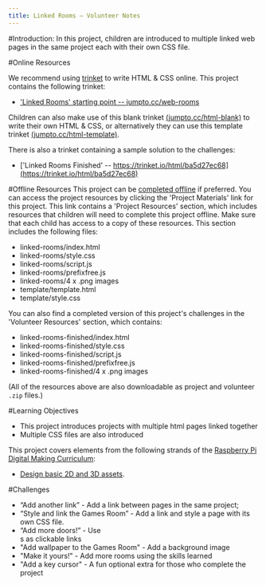 ```yaml
---
title: Linked Rooms — Volunteer Notes
---
```


#Introduction:
In this project, children are introduced to multiple linked web pages in the same project each with their own CSS file. 


#Online Resources

We recommend using [trinket](https://trinket.io/) to write HTML & CSS online. This project contains the following trinket:

+ ['Linked Rooms' starting point  -- jumpto.cc/web-rooms](http://jumpto.cc/web-rooms)

Children can also make use of this blank trinket [(jumpto.cc/html-blank)](http://jumpto.cc/html-blank) to write their own HTML & CSS, or alternatively they can use this template trinket [(jumpto.cc/html-template)](http://jumpto.cc/html-template).

There is also a trinket containing a sample solution to the challenges:

+ ['Linked Rooms Finished' -- https://trinket.io/html/ba5d27ec68](https://trinket.io/html/ba5d27ec68)

#Offline Resources
This project can be [completed offline](https://www.codeclubprojects.org/en-GB/resources/webdev-working-offline/) if preferred. You can access the project resources by clicking the 'Project Materials' link for this project. This link contains a 'Project Resources' section, which includes resources that children will need to complete this project offline. Make sure that each child has access to a copy of these resources. This section includes the following files:

+ linked-rooms/index.html
+ linked-rooms/style.css
+ linked-rooms/script.js
+ linked-rooms/prefixfree.js
+ linked-rooms/4 x .png images
+ template/template.html
+ template/style.css

You can also find a completed version of this project's challenges in the 'Volunteer Resources' section, which contains:

+ linked-rooms-finished/index.html
+ linked-rooms-finished/style.css
+ linked-rooms-finished/script.js
+ linked-rooms-finished/prefixfree.js
+ linked-rooms-finished/4 x .png images

(All of the resources above are also downloadable as project and volunteer `.zip` files.)

#Learning Objectives
+ This project introduces projects with multiple html pages linked together
+ Multiple CSS files are also introduced

This project covers elements from the following strands of the [Raspberry Pi Digital Making Curriculum](http://rpf.io/curriculum):

+ [Design basic 2D and 3D assets](https://www.raspberrypi.org/curriculum/design/creator).

#Challenges
+ “Add another link” - Add a link between pages in the same project;
+ “Style and link the Games Room” - Add a link and style a page with its own CSS file. 
+ “Add more doors!” - Use <div>s as clickable links
+ "Add wallpaper to the Games Room" - Add a background image
+ "Make it yours!" - Add more rooms using the skills learned
+ "Add a key cursor" - A fun optional extra for those who complete the project

